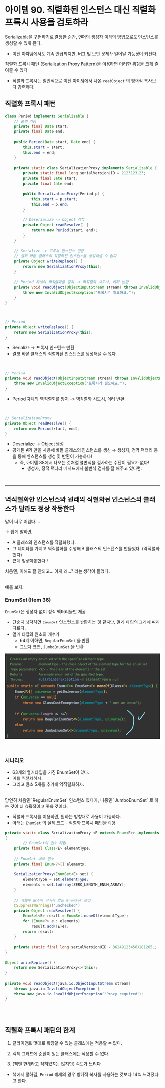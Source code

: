 # 아이템 90. 직렬화된 인스턴스 대신 직렬화 프록시 사용을 검토하라

Serializable을 구현하기로 결정한 순간, 언어의 생성자 이외의 방법으로도 인스턴스를 생성할 수 있게 된다.


- 이전 아이템에서도 계속 언급되지만, 버그 및 보안 문제가 일어날 가능성이 커진다.

직렬화 프록시 패턴 (Serialization Proxy Pattern)을 이용하면 이러한 위험을 크게 줄여줄 수 있다.

- 직렬화 프록시는 일반적으로 이전 아이템에서 나온  `readObject` 의 방어적 복사보다 강력하다.

## 직렬화 프록시 패턴

```java
class Period implements Serializable {
    // 불변 가능
    private final Date start;
    private final Date end;

    public Period(Date start, Date end) {
        this.start = start;
        this.end = end;
    }

    private static class SerializationProxy implements Serializable {
        private static final long serialVersionUID = 2123123123;
        private final Date start;
        private final Date end;

        public SerializationProxy(Period p) {
            this.start = p.start;
            this.end = p.end;
        }

        // Deserialize -> Object 생성
        private Object readResolve() {
            return new Period(start, end);
        }
    }

    // Serialize -> 프록시 인스턴스 반환
    // 결코 바깥 클래스의 직렬화된 인스턴스를 생성해낼 수 없다
    private Object writeReplace() {
        return new SerializationProxy(this);
    }

    // Period 자체의 역직렬화를 방지 -> 역직렬화 시도시, 에러 반환
    private void readObject(ObjectInputStream stream) throws InvalidObjectException {
        throw new InvalidObjectException("프록시가 필요해요.");
    }
}
```

<br>

```java
// Period
private Object writeReplace() {
    return new SerializationProxy(this);
}
```

- Serialize -> 프록시 인스턴스 반환
- 결코 바깥 클래스의 직렬화된 인스턴스를 생성해낼 수 없다

<br>


```java
// Period
private void readObject(ObjectInputStream stream) throws InvalidObjectException {
    throw new InvalidObjectException("프록시가 필요해요.");
}
```

- Period 자체의 역직렬화를 방지 -> 역직렬화 시도시, 에러 반환

<br>


```java
// SerializationProxy
private Object readResolve() {
    return new Period(start, end);
}
```

- Deserialize -> Object 생성
- 공개된 API 만을 사용해 바깥 클래스의 인스턴스를 생성 → 생성자, 정적 팩터리 등을 통해 인스턴스를 생성 및 반환이 가능하다!
    - 즉, 아이템 88에서 나오는 것처럼 불변식을 검사하는 수단이 필요가 없다!
        - 생성자, 정적 팩터리 메서드에서 불변식 검사를 잘 해주고 있다면.


<br>


---

## 역직렬화한 인스턴스와 원래의 직렬화된 인스턴스의 클래스가 달라도 정상 작동한다

말이 너무 어렵다....

→ 쉽게 말하면,

- A 클래스의 인스턴스를 직렬화했다.
- 그 데이터를 가지고 역직렬화를 수행해 B 클래스의 인스턴스를 만들었다. (역직렬화 했다)
- 근데 정상작동한다 !

처음엔, 이해도 잘 안되고... 이게 왜...? 라는 생각이 들었다.
<br>
<br>

예를 보자.

### EnumSet (Item 36)

`EnumSet`은 생성자 없이 정적 팩터리들만 제공

- 단순히 생각하면 `EnumSet` 인스턴스를 반환하는 것 같지만, 열거 타입의 크기에 따라 다르다.
- 열거 타입의 원소의 개수가
    - 64개 이하면, `RegularEnumSet` 을 반환
    - 그보다 크면, `JumboEnumSet` 을 반환
      <br>

![EnumSet.png](EnumSet.png)

<br>

### 시나리오

- 63개의 열거타입을 가진 EnumSet이 있다.
- 이를 직렬화하자.
- 그리고 원소 5개를 추가해 역직렬화하자.

<br>
당연히 처음엔 `RegularEnumSet` 인스턴스 였다가, 나중엔 `JumboEnumSet` 로 하는 것이 더 효율적이고 좋을 것이다.

- 직렬화 프록시를 이용하면, 원하는 방향대로 사용이 가능하다.
- 아래는 `EnumSet` 의 실제 코드 - 직렬화 프록시 패턴을 이용

```java
private static class SerializationProxy <E extends Enum<E>> implements java.io.Serializable
{
		// EnumSet의 원소 타입
    private final Class<E> elementType;

    // EnumSet 내부 원소
    private final Enum<?>[] elements;

    SerializationProxy(EnumSet<E> set) {
        elementType = set.elementType;
        elements = set.toArray(ZERO_LENGTH_ENUM_ARRAY);
    }

    // 새롭게 원소의 크기에 맞는 EnumSet 생성
    @SuppressWarnings("unchecked")
    private Object readResolve() {
        EnumSet<E> result = EnumSet.noneOf(elementType);
        for (Enum<?> e : elements)
            result.add((E)e);
        return result;
    }

    private static final long serialVersionUID = 362491234563181265L;
}

Object writeReplace() {
    return new SerializationProxy<>(this);
}

private void readObject(java.io.ObjectInputStream stream)
    throws java.io.InvalidObjectException {
    throw new java.io.InvalidObjectException("Proxy required");
}
```
<br>
<br>

## 직렬화 프록시 패턴의 한계

1. 클라이언트 멋대로 확장할 수 있는 클래스에는 적용할 수 없다.

2. 객체 그래프에 순환이 있는 클래스에는 적용할 수 없다.

3. (책엔 한계라고 적혀있지는 않지만) 속도가 느리다

- 책에서 말하길, `Period` 예제의 경우 방어적 복사를 사용하는 것보다 14% 느려졌다고 한다.